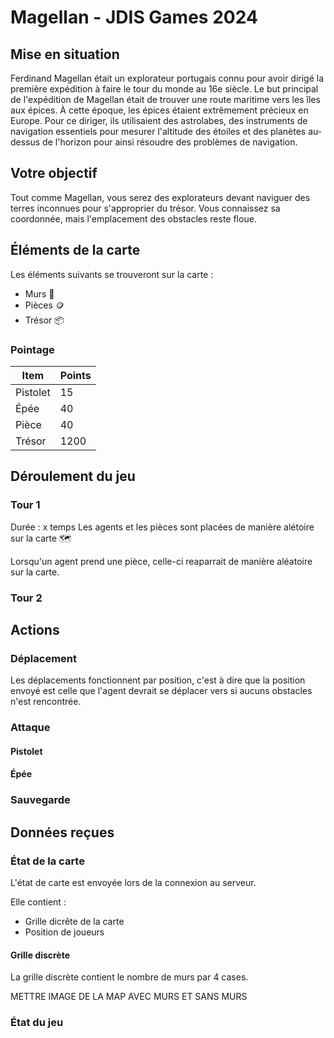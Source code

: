 # Magellan - JDIS Games 2024

## Mise en situation

Ferdinand Magellan était un explorateur portugais connu pour avoir dirigé la première expédition à faire le tour du monde au 16e siècle. Le but principal de l'expédition de Magellan était de trouver une route maritime vers les îles aux épices. À cette époque, les épices étaient extrêmement précieux en Europe. Pour ce diriger, ils utilisaient des astrolabes, des instruments de navigation essentiels pour mesurer l'altitude des étoiles et des planètes au-dessus de l'horizon pour ainsi résoudre des problèmes de navigation.

## Votre objectif

Tout comme Magellan, vous serez des explorateurs devant naviguer des terres inconnues pour s'approprier du trésor. Vous connaissez sa coordonnée, mais l'emplacement des obstacles reste floue.

## Éléments de la carte

Les éléments suivants se trouveront sur la carte : 
- Murs 🧱
- Pièces 🪙
- Trésor 📦

### Pointage

| Item       | Points |
| ---------- | ------ |
| Pistolet   | 15     |
| Épée       | 40     |
| Pièce      | 40     |
| Trésor     | 1200   |

## Déroulement du jeu

### Tour 1

Durée : x temps
Les agents et les pièces sont placées de manière alétoire sur la carte 🗺️

Lorsqu'un agent prend une pièce, celle-ci reaparrait de manière aléatoire sur la carte.



### Tour 2

## Actions

### Déplacement

Les déplacements fonctionnent par position, c'est à dire que la position envoyé est celle que l'agent devrait se déplacer vers si aucuns obstacles n'est rencontrée.  

###  Attaque

#### Pistolet

#### Épée

### Sauvegarde

## Données reçues

### État de la carte

L'état de carte est envoyée lors de la connexion au serveur. 

Elle contient :
- Grille dicrête de la carte
- Position de joueurs

#### Grille discrète

La grille discrète contient le nombre de murs par 4 cases.

METTRE IMAGE DE LA MAP AVEC MURS ET SANS MURS

### État du jeu
